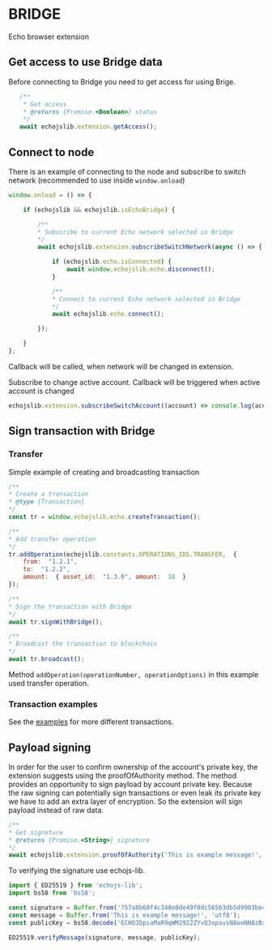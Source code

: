 
# BRIDGE    
 Echo browser extension


## Get access to use Bridge data

 Before connecting to Bridge you need to get access for using Brige.

 ```javascript
    /**
     * Get access
     * @returns {Promise.<Boolean>} status
     */
    await echojslib.extension.getAccess();
 ```


## Connect to node  

There is an example of connecting to the node and subscribe to switch network (recommended to use inside `window.onload`)  

```javascript  
window.onload = () => {

    if (echojslib && echojslib.isEchoBridge) {

        /**
        * Subscribe to current Echo network selected in Bridge
        */
        await echojslib.extension.subscribeSwitchNetwork(async () => {

            if (echojslib.echo.isConnected) {
                await window.echojslib.echo.disconnect();
            }

            /**
            * Connect to current Echo network selected in Bridge
            */
            await echojslib.echo.connect();

        });

    }
};  
```  
Callback will be called, when network will be changed in extension.

Subscribe to change active account. Callback will be triggered when active account is changed
```javascript
echojslib.extension.subscribeSwitchAccount((account) => console.log(account))
```
## Sign transaction with Bridge  

### Transfer  

Simple example of creating and broadcasting transaction  

```javascript  
/**
* Create a transaction
* @type {Transaction}
*/
const tr = window.echojslib.echo.createTransaction();  

/**
* Add transfer operation
*/
tr.addOperation(echojslib.constants.OPERATIONS_IDS.TRANSFER,  {   
    from:  "1.2.1",  
    to:  "1.2.2",   
    amount:  { asset_id:  "1.3.0", amount:  10  }
});  

/**
* Sign the transaction with Bridge
*/
await tr.signWithBridge();  

/**
* Broadcast the transaction to blockchain
*/
await tr.broadcast();  
```  
Method `addOperation(operationNumber, operationOptions)` in this example used transfer operation.  

### Transaction examples

See the [examples](./docs/examples.md) for more different transactions.

## Payload signing
In order for the user to confirm ownership of the account's private key, the extension suggests using the proofOfAuthority method. The method provides an opportunity to sign payload by account private key. Because the raw signing can potentially sign transactions or even leak its private key we have to add an extra layer of encryption. So the extension will sign payload instead of raw data.

```javascript  
/**
* Get signature
* @returns {Promise.<String>} signature
*/
await echojslib.extension.proofOfAuthority('This is example message!', '1.2.134');
```

To verifying the signature use echojs-lib.

```javascript  
import { ED25519 } from 'echojs-lib';
import bs58 from 'bs58';

const signature = Buffer.from('757a8b60f4c348e8de49f8dc56563db5d9903be41c7aad145cc8be5c6f66804c168693232c0f150ef017bc01697fc0aca5000a04ac6756d36430aeaefe518b08', 'hex');
const message = Buffer.from('This is example message!', 'utf8');
const publicKey = bs58.decode('ECHOJDpsaMaR9qWM2922ZYvQ3xpavsN8oeNN8zBx1VNKdQBf'.slice(4));

ED25519.verifyMessage(signature, message, publicKey);
```
